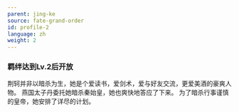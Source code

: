 ```yaml
---
parent: jing-ke
source: fate-grand-order
id: profile-2
language: zh
weight: 2
---
```


### 羁绊达到Lv.2后开放

荆轲并非以暗杀为生，她是个爱读书，爱剑术，爱与好友交流，更爱美酒的豪爽人物。
燕国太子丹委托她暗杀秦始皇，她也爽快地答应了下来。
为了暗杀行事谨慎的皇帝，她安排了详尽的计划。
